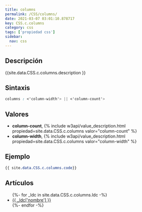 ```yaml
---
title: columns
permalink: /CSS/columns/
date: 2021-03-07 03:01:10.878717
key: CSS.c.columns
category: css
tags: ['propiedad css']
sidebar: 
  nav: css
---
```


## Descripción
{{site.data.CSS.c.columns.description }}

## Sintaxis
~~~css
columns : <'column-width'> || <'column-count'>
~~~

## Valores
* **column-count**,  {% include w3api/value_description.html propiedad=site.data.CSS.c.columns valor="column-count" %}
* **column-width**,  {% include w3api/value_description.html propiedad=site.data.CSS.c.columns valor="column-width" %}

## Ejemplo
~~~css
{{ site.data.CSS.c.columns.code}}
~~~

## Artículos
<ul>
{%- for _ldc in site.data.CSS.c.columns.ldc -%}
   <li>
       <a href="{{_ldc['url'] }}">{{ _ldc['nombre'] }}</a>
   </li>
{%- endfor -%}
</ul>

